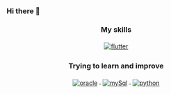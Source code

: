 ### Hi there 👋

<div align="center"> 
  <h3>
   My skills
  </h3>
</div>
<p align="center">
<a href="https://flutter.dev/">
    <img src="https://www.vectorlogo.zone/logos/flutterio/flutterio-ar21.svg" alt="flutter" style="vertical-align:top; margin:4px;">
  </a> 

</p>
<div align="center"> 
  <h3>
  Trying to learn and improve
  </h3>
</div>
<p align="center">
  <a href="https://www.oracle.com//">
    <img src="https://www.vectorlogo.zone/logos/oracle/oracle-ar21.svg" alt="oracle" style="vertical-align:top; margin:4px;">
  </a> 
  <a href="https://www.mysql.com/">
    <img src="https://www.vectorlogo.zone/logos/mysql/mysql-ar21.svg" alt="mySql" style="vertical-align:top; margin:4px;">
  </a>
     <a href="https://www.python.org/">
    <img src="https://www.vectorlogo.zone/logos/python/python-horizontal.svg" alt="python" style="vertical-align:top; margin:4px;">
  </a> 
</p>
